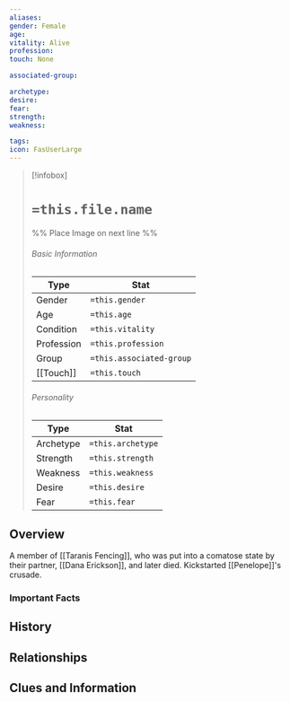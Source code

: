 ```yaml
---
aliases: 
gender: Female
age: 
vitality: Alive
profession: 
touch: None

associated-group: 

archetype:
desire:
fear:
strength:
weakness:

tags:
icon: FasUserLarge
---
```


> [!infobox]
> # `=this.file.name`
> %% Place Image on next line %%
> ###### Basic Information
> Type |  Stat |
> ---|---|
> Gender | `=this.gender` |
> Age | `=this.age` |
> Condition | `=this.vitality` |
> Profession | `=this.profession` |
> Group | `=this.associated-group` |
> [[Touch]] | `=this.touch` |
> ###### Personality
> Type |  Stat |
> ---|---|
> Archetype | `=this.archetype` |
> Strength | `=this.strength` |
> Weakness | `=this.weakness` |
> Desire | `=this.desire` |
> Fear | `=this.fear` |
## Overview
A member of [[Taranis Fencing]], who was put into a comatose state by their partner, [[Dana Erickson]], and later died. Kickstarted [[Penelope]]'s crusade. 

### Important Facts


## History

## Relationships

## Clues and Information
